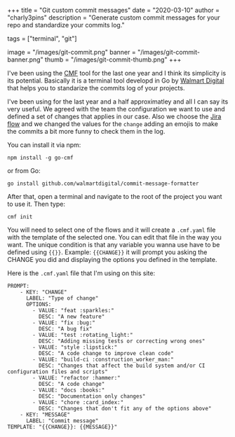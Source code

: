 +++
title = "Git custom commit messages"
date = "2020-03-10"
author = "charly3pins"
description = "Generate custom commit messages for your repo and standardize your commits log."

tags = ["terminal", "git"]

image = "/images/git-commit.png"
banner = "/images/git-commit-banner.png"
thumb = "/images/git-commit-thumb.png"
+++

I've been using the [CMF](https://github.com/walmartdigital/commit-message-formatter) tool for the last one year and I think its simplicity is its potential. Basically it is a terminal tool developd in Go by [Walmart Digital](https://github.com/walmartdigital) that helps you to standarize the commits log of your projects.

I've been using for the last year and a half approximatley and all I can say its very useful. We agreed with the team the configuration we want to use and defined a set of changes that applies in our case. Also we choose the [Jira flow](https://github.com/walmartdigital/commit-message-formatter#jira-flow) and we changed the values for the `change` adding an emojis to make the commits a bit more funny to check them in the log.

You can install it via npm:
```vim
npm install -g go-cmf
``` 
or from Go:
```vim
go install github.com/walmartdigital/commit-message-formatter
```

After that, open a terminal and navigate to the root of the project you want to use it. Then type:
```vim
cmf init 
```

You will need to select one of the flows and it will create a `.cmf.yaml` file with the template of the selected one. You can edit that file in the way you want. The unique condition is that any variable you wanna use have to be defined using `{{}}`. Example: `{{CHANGE}}` it will prompt you asking the CHANGE you did and displaying the options you defined in the template.

Here is the `.cmf.yaml` file that I'm using on this site:
```
PROMPT:
    - KEY: "CHANGE"
      LABEL: "Type of change"
      OPTIONS:
        - VALUE: "feat :sparkles:"
          DESC: "A new feature"
        - VALUE: "fix :bug:"
          DESC: "A bug fix"
        - VALUE: "test :rotating_light:"
          DESC: "Adding missing tests or correcting wrong ones"
        - VALUE: "style :lipstick:"
          DESC: "A code change to improve clean code"
        - VALUE: "build-ci :construction_worker_man:"
          DESC: "Changes that affect the build system and/or CI configuration files and scripts"
        - VALUE: "refactor :hammer:"
          DESC: "A code change"
        - VALUE: "docs :books:"
          DESC: "Documentation only changes"
        - VALUE: "chore :card_index:"
          DESC: "Changes that don't fit any of the options above"
    - KEY: "MESSAGE"
      LABEL: "Commit message"
TEMPLATE: "{{CHANGE}}: {{MESSAGE}}"
```